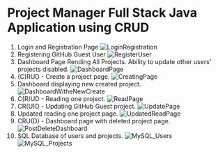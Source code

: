 # Project Manager Full Stack Java Application using CRUD
1) Login and Registration Page
![LoginRegistration](https://user-images.githubusercontent.com/97121026/166851418-0f97c752-83e4-4a3b-865c-a0ec7a014908.png)
2) Registering GitHub Guest User
![RegisterUser](https://user-images.githubusercontent.com/97121026/166850979-1ba8736d-6bf9-4155-adaa-dc2e6b482dfb.png)
3) Dashboard Page Rending All Projects. Ability to update other users' projects disabled.
![DashboardPage](https://user-images.githubusercontent.com/97121026/166851000-6be5fd92-324f-402b-a976-b614d7aa2b52.png)
4) (C)RUD - Create a project page.
![CreatingPage](https://user-images.githubusercontent.com/97121026/166851007-9b7ed271-f91b-43c3-8a9f-45527184e30e.png)
5) Dashboard displaying new created project.
![DashboardWitheNewCreate](https://user-images.githubusercontent.com/97121026/166851029-3b829c95-c4f6-4944-a8df-d0140ab4dc52.png)
6) C(R)UD - Reading one project.
![ReadPage](https://user-images.githubusercontent.com/97121026/166851042-51d73912-439d-4c24-a006-96625c25a2b1.png)
7) CR(U)D - Updating GitHub Guest project.
![UpdatePage](https://user-images.githubusercontent.com/97121026/166851047-8e92528a-9883-412c-ac76-7149f5aaf95e.png)
8) Updated reading one project page.
![UpdatedReadPage](https://user-images.githubusercontent.com/97121026/166851059-4cce62fb-4a61-4baf-abde-64eaef58828d.png)
9) CRU(D) - Dashboard page with deleted project page.
![PostDeleteDashboard](https://user-images.githubusercontent.com/97121026/166851067-35dfcb12-5206-4c4d-b174-da6d66becf33.png)
10) SQL Database of users and projects.
![MySQL_Users](https://user-images.githubusercontent.com/97121026/166851113-f07032a3-14e2-4c8c-82be-a702be4ec122.png)
![MySQL_Projects](https://user-images.githubusercontent.com/97121026/166851121-486be56d-4bf0-44fb-ac4f-d6ffcdb76a9f.png)
